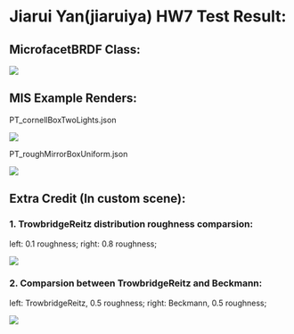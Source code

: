Jiarui Yan(jiaruiya) HW7 Test Result:
======================

MicrofacetBRDF Class:
-------------
![](./RenderedResult/MicrofacetBRDF_Class.png)

MIS Example Renders:
-------------
PT_cornellBoxTwoLights.json

![](./RenderedResult/TwoLights.png)

PT_roughMirrorBoxUniform.json

![](./RenderedResult/roughMirror.png)

Extra Credit (In custom scene):
-------------
### 1. TrowbridgeReitz distribution roughness comparsion:
left: 0.1 roughness; right: 0.8 roughness;

![](./RenderedResult/CustomScene_TrowbridgeReitz.png)

### 2. Comparsion between TrowbridgeReitz and Beckmann:
left: TrowbridgeReitz, 0.5 roughness; right: Beckmann, 0.5 roughness;

![](./RenderedResult/CustomScene_DistributionCompare.png)